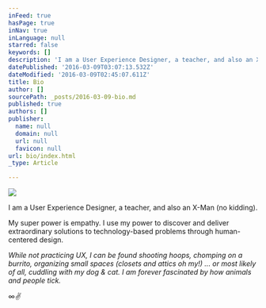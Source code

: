 ```yaml
---
inFeed: true
hasPage: true
inNav: true
inLanguage: null
starred: false
keywords: []
description: 'I am a User Experience Designer, a teacher, and also an X-Man (no kidding).'
datePublished: '2016-03-09T03:07:13.532Z'
dateModified: '2016-03-09T02:45:07.611Z'
title: Bio
author: []
sourcePath: _posts/2016-03-09-bio.md
published: true
authors: []
publisher:
  name: null
  domain: null
  url: null
  favicon: null
url: bio/index.html
_type: Article

---
```

![](https://s3-us-west-2.amazonaws.com/the-grid-img/p/d489e46c659893db07817a7ead11776d10e95240.jpg)

I am a User Experience Designer, a teacher, and also an X-Man (no kidding).

My super power is empathy. I use my power to discover and deliver extraordinary solutions to technology-based problems through human-centered design. 

_While not practicing UX, I can be found shooting hoops, chomping on a burrito, organizing small spaces (closets and attics oh my!) ... or most likely of all, cuddling with my dog & cat. I am forever fascinated by how animals and people tick._

∞_✌_